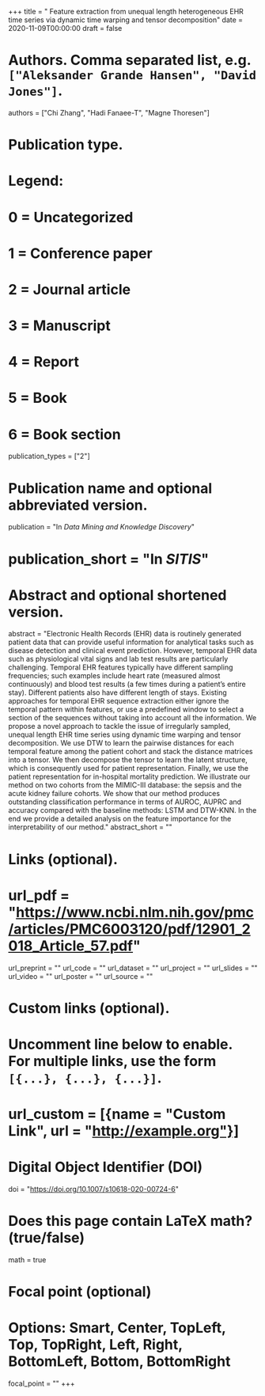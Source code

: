 +++
title = " Feature extraction from unequal length heterogeneous EHR time series via dynamic time warping and tensor decomposition"
date = 2020-11-09T00:00:00
draft = false

# Authors. Comma separated list, e.g. `["Aleksander Grande Hansen", "David Jones"]`.
authors = ["Chi Zhang", "Hadi Fanaee-T", "Magne Thoresen"]

# Publication type.
# Legend:
# 0 = Uncategorized
# 1 = Conference paper
# 2 = Journal article
# 3 = Manuscript
# 4 = Report
# 5 = Book
# 6 = Book section
publication_types = ["2"]

# Publication name and optional abbreviated version.
publication = "In *Data Mining and Knowledge Discovery*"
# publication_short = "In *SITIS*"

# Abstract and optional shortened version.
abstract = "Electronic Health Records (EHR) data is routinely generated patient data that can provide useful information for analytical tasks such as disease detection and clinical event prediction. However, temporal EHR data such as physiological vital signs and lab test results are particularly challenging. Temporal EHR features typically have different sampling frequencies; such examples include heart rate (measured almost continuously) and blood test results (a few times during a patient’s entire stay). Different patients also have different length of stays. Existing approaches for temporal EHR sequence extraction either ignore the temporal pattern within features, or use a predefined window to select a section of the sequences without taking into account all the information. We propose a novel approach to tackle the issue of irregularly sampled, unequal length EHR time series using dynamic time warping and tensor decomposition. We use DTW to learn the pairwise distances for each temporal feature among the patient cohort and stack the distance matrices into a tensor. We then decompose the tensor to learn the latent structure, which is consequently used for patient representation. Finally, we use the patient representation for in-hospital mortality prediction. We illustrate our method on two cohorts from the MIMIC-III database: the sepsis and the acute kidney failure cohorts. We show that our method produces outstanding classification performance in terms of AUROC, AUPRC and accuracy compared with the baseline methods: LSTM and DTW-KNN. In the end we provide a detailed analysis on the feature importance for the interpretability of our method."
abstract_short = ""


# Links (optional).
# url_pdf = "https://www.ncbi.nlm.nih.gov/pmc/articles/PMC6003120/pdf/12901_2018_Article_57.pdf"
url_preprint = ""
url_code = ""
url_dataset = ""
url_project = ""
url_slides = ""
url_video = ""
url_poster = ""
url_source = ""

# Custom links (optional).
#   Uncomment line below to enable. For multiple links, use the form `[{...}, {...}, {...}]`.
# url_custom = [{name = "Custom Link", url = "http://example.org"}]

# Digital Object Identifier (DOI)
doi = "https://doi.org/10.1007/s10618-020-00724-6"

# Does this page contain LaTeX math? (true/false)
math = true


  # Focal point (optional)
  # Options: Smart, Center, TopLeft, Top, TopRight, Left, Right, BottomLeft, Bottom, BottomRight
  focal_point = ""
+++



